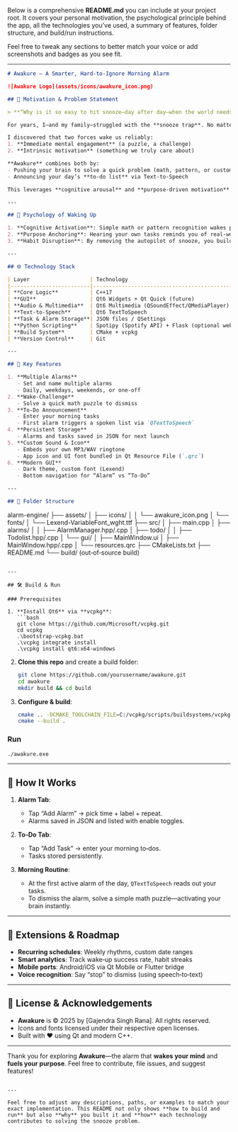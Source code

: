 Below is a comprehensive **README.md** you can include at your project root. It covers your personal motivation, the psychological principle behind the app, all the technologies you’ve used, a summary of features, folder structure, and build/run instructions.

Feel free to tweak any sections to better match your voice or add screenshots and badges as you see fit.

---

```markdown
# Awakure – A Smarter, Hard‑to‑Ignore Morning Alarm  

![Awakure Logo](assets/icons/awakure_icon.png)

## 🚀 Motivation & Problem Statement

> **“Why is it so easy to hit snooze—day after day—when the world needs us to wake up on time?”**

For years, I—and my family—struggled with the **snooze trap**. No matter how early we set our alarms, we’d drift back to sleep rather than start our day. Yet, when there’s a truly “big event” (a flight, an exam, meeting someone important), we spring awake without a second thought.  

I discovered that two forces wake us reliably:
1. **Immediate mental engagement** (a puzzle, a challenge)  
2. **Intrinsic motivation** (something we truly care about)

**Awakure** combines both by:
- Pushing your brain to solve a quick problem (math, pattern, or custom “wake‑task”)  
- Announcing your day’s **to‑do list** via Text‑to‑Speech  

This leverages **cognitive arousal** and **purpose‑driven motivation** to break the snooze habit.

---

## 🧠 Psychology of Waking Up

1. **Cognitive Activation**: Simple math or pattern recognition wakes prefrontal cortex, halting the sleep inertia loop.  
2. **Purpose Anchoring**: Hearing your own tasks reminds you of real‑world stakes.  
3. **Habit Disruption**: By removing the autopilot of snooze, you build a new ritual of waking with intention.

---

## 🌐 Technology Stack

| Layer                   | Technology                                                                 |
|-------------------------|----------------------------------------------------------------------------|
| **Core Logic**          | C++17                                                                      |
| **GUI**                 | Qt6 Widgets + Qt Quick (future)                                             |
| **Audio & Multimedia**  | Qt6 Multimedia (QSoundEffect/QMediaPlayer)                                  |
| **Text‑to‑Speech**      | Qt6 TextToSpeech                                                           |
| **Task & Alarm Storage**| JSON files / QSettings                                                     |
| **Python Scripting**    | Spotipy (Spotify API) + Flask (optional web callback)                      |
| **Build System**        | CMake + vcpkg                                                              |
| **Version Control**     | Git                                                                        |

---

## 🌟 Key Features

1. **Multiple Alarms**  
   - Set and name multiple alarms  
   - Daily, weekdays, weekends, or one‑off  
2. **Wake‑Challenge**  
   - Solve a quick math puzzle to dismiss  
3. **To‑Do Announcement**  
   - Enter your morning tasks  
   - First alarm triggers a spoken list via `QTextToSpeech`  
4. **Persistent Storage**  
   - Alarms and tasks saved in JSON for next launch  
5. **Custom Sound & Icon**  
   - Embeds your own MP3/WAV ringtone  
   - App icon and UI font bundled in Qt Resource File (`.qrc`)  
6. **Modern GUI**  
   - Dark theme, custom font (Lexend)  
   - Bottom navigation for “Alarm” vs “To‑Do”  

---

## 📁 Folder Structure

```

alarm-engine/
├── assets/
│   ├── icons/
│   │   └── awakure\_icon.png
│   └── fonts/
│       └── Lexend-VariableFont\_wght.ttf
├── src/
│   ├── main.cpp
│   ├── alarms/
│   │   ├── AlarmManager.hpp/.cpp
│   ├── todo/
│   │   ├── Todolist.hpp/.cpp
│   └── gui/
│       ├── MainWindow\.ui
│       ├── MainWindow\.hpp/.cpp
│       └── resources.qrc
├── CMakeLists.txt
├── README.md
└── build/ (out‑of‑source build)

````

---

## 🛠️ Build & Run

### Prerequisites

1. **Install Qt6** via **vcpkg**:
   ```bash
   git clone https://github.com/Microsoft/vcpkg.git
   cd vcpkg
   .\bootstrap-vcpkg.bat
   .\vcpkg integrate install
   .\vcpkg install qt6:x64-windows
````

2. **Clone this repo** and create a build folder:

   ```bash
   git clone https://github.com/yourusername/awakure.git
   cd awakure
   mkdir build && cd build
   ```
3. **Configure & build**:

   ```bash
   cmake .. -DCMAKE_TOOLCHAIN_FILE=C:/vcpkg/scripts/buildsystems/vcpkg.cmake -DCMAKE_BUILD_TYPE=Release
   cmake --build .
   ```

### Run

```bash
./awakure.exe
```

---

## 🧩 How It Works

1. **Alarm Tab**:

   * Tap “Add Alarm” → pick time + label + repeat.
   * Alarms saved in JSON and listed with enable toggles.

2. **To‑Do Tab**:

   * Tap “Add Task” → enter your morning to‑dos.
   * Tasks stored persistently.

3. **Morning Routine**:

   * At the first active alarm of the day, `QTextToSpeech` reads out your tasks.
   * To dismiss the alarm, solve a simple math puzzle—activating your brain instantly.

---

## 🚀 Extensions & Roadmap

* **Recurring schedules**: Weekly rhythms, custom date ranges
* **Smart analytics**: Track wake‑up success rate, habit streaks
* **Mobile ports**: Android/iOS via Qt Mobile or Flutter bridge
* **Voice recognition**: Say “stop” to dismiss (using speech‑to‑text)

---

## 📓 License & Acknowledgements

* **Awakure** is © 2025 by \[Gajendra Singh Rana]. All rights reserved.
* Icons and fonts licensed under their respective open licenses.
* Built with ❤️ using Qt and modern C++.

---

Thank you for exploring **Awakure**—the alarm that **wakes your mind** and **fuels your purpose**. Feel free to contribute, file issues, and suggest features!

```

---

Feel free to adjust any descriptions, paths, or examples to match your exact implementation. This README not only shows **how to build and run** but also **why** you built it and **how** each technology contributes to solving the snooze problem.
```
